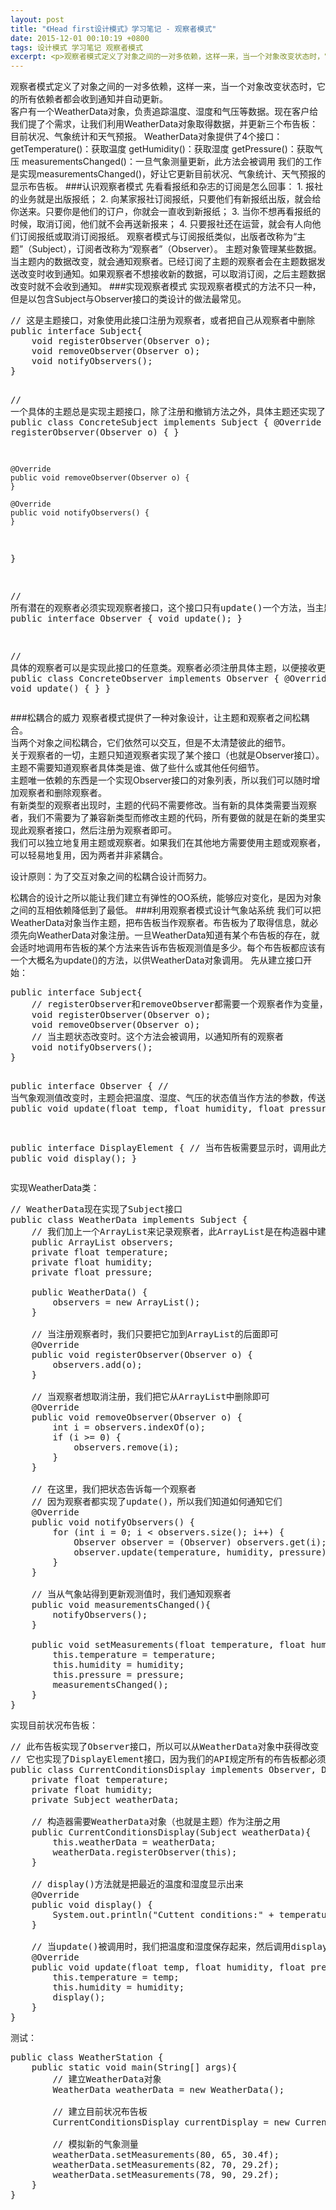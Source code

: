 ```yaml
---
layout: post
title: "《Head first设计模式》学习笔记 - 观察者模式"
date: 2015-12-01 00:10:19 +0800
tags: 设计模式 学习笔记 观察者模式
excerpt: <p>观察者模式定义了对象之间的一对多依赖，这样一来，当一个对象改变状态时，它的所有依赖者都会收到通知并自动更新。</p>
---
```


<div class="alert alert-success" role="alert">观察者模式定义了对象之间的一对多依赖，这样一来，当一个对象改变状态时，它的所有依赖者都会收到通知并自动更新。</div>
客户有一个WeatherData对象，负责追踪温度、湿度和气压等数据。现在客户给我们提了个需求，让我们利用WeatherData对象取得数据，并更新三个布告板：目前状况、气象统计和天气预报。  
WeatherData对象提供了4个接口：  
getTemperature()：获取温度  
getHumidity()：获取湿度  
getPressure()：获取气压  
measurementsChanged()：一旦气象测量更新，此方法会被调用  
我们的工作是实现measurementsChanged()，好让它更新目前状况、气象统计、天气预报的显示布告板。  
###认识观察者模式
先看看报纸和杂志的订阅是怎么回事：  
1. 报社的业务就是出版报纸；  
2. 向某家报社订阅报纸，只要他们有新报纸出版，就会给你送来。只要你是他们的订户，你就会一直收到新报纸；  
3. 当你不想再看报纸的时候，取消订阅，他们就不会再送新报来；  
4. 只要报社还在运营，就会有人向他们订阅报纸或取消订阅报纸。  
观察者模式与订阅报纸类似，出版者改称为“主题”（Subject），订阅者改称为“观察者”（Observer）。  
主题对象管理某些数据。当主题内的数据改变，就会通知观察者。已经订阅了主题的观察者会在主题数据发送改变时收到通知。如果观察者不想接收新的数据，可以取消订阅，之后主题数据改变时就不会收到通知。  
###实现观察者模式
实现观察者模式的方法不只一种，但是以包含Subject与Observer接口的类设计的做法最常见。  
<pre class="mcode">
// 这是主题接口，对象使用此接口注册为观察者，或者把自己从观察者中删除
public interface Subject{
    void registerObserver(Observer o);
    void removeObserver(Observer o);
    void notifyObservers();
}

// 一个具体的主题总是实现主题接口，除了注册和撤销方法之外，具体主题还实现了notifyObservers，此方法用于在状态改变时更新所有当前观察者
public class ConcreteSubject implements Subject {
    @Override
    public void registerObserver(Observer o) {
    }

    @Override
    public void removeObserver(Observer o) {
    }

    @Override
    public void notifyObservers() {
    }
}

// 所有潜在的观察者必须实现观察者接口，这个接口只有update()一个方法，当主题状态改变时它被调用
public interface Observer {
    void update();
}

// 具体的观察者可以是实现此接口的任意类。观察者必须注册具体主题，以便接收更新
public class ConcreteObserver implements Observer {
    @Override
    public void update() {
    }
}
</pre>
###松耦合的威力
观察者模式提供了一种对象设计，让主题和观察者之间松耦合。  
当两个对象之间松耦合，它们依然可以交互，但是不太清楚彼此的细节。  
关于观察者的一切，主题只知道观察者实现了某个接口（也就是Observer接口）。主题不需要知道观察者具体类是谁、做了些什么或其他任何细节。  
主题唯一依赖的东西是一个实现Observer接口的对象列表，所以我们可以随时增加观察者和删除观察者。  
有新类型的观察者出现时，主题的代码不需要修改。当有新的具体类需要当观察者，我们不需要为了兼容新类型而修改主题的代码，所有要做的就是在新的类里实现此观察者接口，然后注册为观察者即可。  
我们可以独立地复用主题或观察者。如果我们在其他地方需要使用主题或观察者，可以轻易地复用，因为两者并非紧耦合。  
<p class="text-danger">设计原则：为了交互对象之间的松耦合设计而努力。</p>
松耦合的设计之所以能让我们建立有弹性的OO系统，能够应对变化，是因为对象之间的互相依赖降低到了最低。
###利用观察者模式设计气象站系统
我们可以把WeatherData对象当作主题，把布告板当作观察者。布告板为了取得信息，就必须先向WeatherData对象注册。一旦WeatherData知道有某个布告板的存在，就会适时地调用布告板的某个方法来告诉布告板观测值是多少。每个布告板都应该有一个大概名为update()的方法，以供WeatherData对象调用。  
先从建立接口开始：  
<pre class="mcode">
public interface Subject{
    // registerObserver和removeObserver都需要一个观察者作为变量，该观察者是用来注册或被删除的
    void registerObserver(Observer o);
    void removeObserver(Observer o);
    // 当主题状态改变时。这个方法会被调用，以通知所有的观察者
    void notifyObservers();
}

public interface Observer {
    // 当气象观测值改变时，主题会把温度、湿度、气压的状态值当作方法的参数，传送给观察者
    public void update(float temp, float humidity, float pressure);
}

public interface DisplayElement {
    // 当布告板需要显示时，调用此方法
    public void display();
}
</pre>
实现WeatherData类：
<pre class="mcode">
// WeatherData现在实现了Subject接口
public class WeatherData implements Subject {
    // 我们加上一个ArrayList来记录观察者，此ArrayList是在构造器中建立的。
    public ArrayList observers;
    private float temperature;
    private float humidity;
    private float pressure;

    public WeatherData() {
        observers = new ArrayList();
    }

    // 当注册观察者时，我们只要把它加到ArrayList的后面即可
    @Override
    public void registerObserver(Observer o) {
        observers.add(o);
    }

    // 当观察者想取消注册，我们把它从ArrayList中删除即可
    @Override
    public void removeObserver(Observer o) {
        int i = observers.indexOf(o);
        if (i >= 0) {
            observers.remove(i);
        }
    }

    // 在这里，我们把状态告诉每一个观察者
    // 因为观察者都实现了update()，所以我们知道如何通知它们
    @Override
    public void notifyObservers() {
        for (int i = 0; i < observers.size(); i++) {
            Observer observer = (Observer) observers.get(i);
            observer.update(temperature, humidity, pressure);
        }
    }
    
    // 当从气象站得到更新观测值时，我们通知观察者
    public void measurementsChanged(){
        notifyObservers();
    }
    
    public void setMeasurements(float temperature, float humidity, float pressure){
        this.temperature = temperature;
        this.humidity = humidity;
        this.pressure = pressure;
        measurementsChanged();
    }
}
</pre>
实现目前状况布告板：
<pre class="mcode">
// 此布告板实现了Observer接口，所以可以从WeatherData对象中获得改变
// 它也实现了DisplayElement接口，因为我们的API规定所有的布告板都必须实现此接口
public class CurrentConditionsDisplay implements Observer, DisplayElement {
    private float temperature;
    private float humidity;
    private Subject weatherData;
    
    // 构造器需要WeatherData对象（也就是主题）作为注册之用
    public CurrentConditionsDisplay(Subject weatherData){
        this.weatherData = weatherData;
        weatherData.registerObserver(this);
    }
    
    // display()方法就是把最近的温度和湿度显示出来
    @Override
    public void display() {
        System.out.println("Cuttent conditions:" + temperature + "F degrees and " + humidity + "% humidity");
    }

    // 当update()被调用时，我们把温度和湿度保存起来，然后调用display()
    @Override
    public void update(float temp, float humidity, float pressure) {
        this.temperature = temp;
        this.humidity = humidity;
        display();
    }
}
</pre>
测试：
<pre class="mcode">
public class WeatherStation {
    public static void main(String[] args){
        // 建立WeatherData对象
        WeatherData weatherData = new WeatherData();

        // 建立目前状况布告板
        CurrentConditionsDisplay currentDisplay = new CurrentConditionsDisplay(weatherData);

        // 模拟新的气象测量
        weatherData.setMeasurements(80, 65, 30.4f);
        weatherData.setMeasurements(82, 70, 29.2f);
        weatherData.setMeasurements(78, 90, 29.2f);
    }
}
</pre>